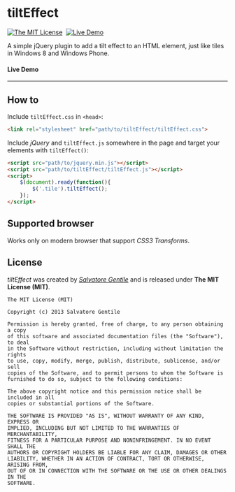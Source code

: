 tiltEffect
==========
[![The MIT License](http://img.shields.io/badge/license-MIT-green.svg?style=flat)](#license)&nbsp;
[![Live Demo](http://img.shields.io/badge/live-DEMO-ff9900.svg?style=flat)](https://salgnt.github.io/tiltEffect/demo)

A simple jQuery plugin to add a tilt effect to an HTML element, just like tiles in Windows 8 and Windows Phone.

#### Live Demo
---------


How to
------
Include `tiltEffect.css` in `<head>`:

```html
<link rel="stylesheet" href="path/to/tiltEffect/tiltEffect.css">
```

Include *jQuery* and `tiltEffect.js` somewhere in the page and target your elements with `tiltEffect()`:

```html
<script src="path/to/jquery.min.js"></script>
<script src="path/to/tiltEffect/tiltEffect.js"></script>
<script>
    $(document).ready(function(){
        $('.tile').tiltEffect();
    });
</script>
```


Supported browser
-----------------
Works only on modern browser that support *CSS3 Transforms*.


License
-------
_tiltEffect_ was created by [_Salvatore Gentile_](https://twitter.com/_sgentile) and is released under **The MIT License (MIT)**.

    The MIT License (MIT)

    Copyright (c) 2013 Salvatore Gentile

    Permission is hereby granted, free of charge, to any person obtaining a copy
    of this software and associated documentation files (the "Software"), to deal
    in the Software without restriction, including without limitation the rights
    to use, copy, modify, merge, publish, distribute, sublicense, and/or sell
    copies of the Software, and to permit persons to whom the Software is
    furnished to do so, subject to the following conditions:

    The above copyright notice and this permission notice shall be included in all
    copies or substantial portions of the Software.

    THE SOFTWARE IS PROVIDED "AS IS", WITHOUT WARRANTY OF ANY KIND, EXPRESS OR
    IMPLIED, INCLUDING BUT NOT LIMITED TO THE WARRANTIES OF MERCHANTABILITY,
    FITNESS FOR A PARTICULAR PURPOSE AND NONINFRINGEMENT. IN NO EVENT SHALL THE
    AUTHORS OR COPYRIGHT HOLDERS BE LIABLE FOR ANY CLAIM, DAMAGES OR OTHER
    LIABILITY, WHETHER IN AN ACTION OF CONTRACT, TORT OR OTHERWISE, ARISING FROM,
    OUT OF OR IN CONNECTION WITH THE SOFTWARE OR THE USE OR OTHER DEALINGS IN THE
    SOFTWARE.
